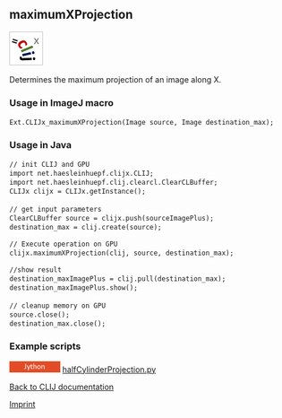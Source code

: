 ## maximumXProjection
![Image](images/mini_clijx_logo.png)

Determines the maximum projection of an image along X.

### Usage in ImageJ macro
```
Ext.CLIJx_maximumXProjection(Image source, Image destination_max);
```


### Usage in Java
```
// init CLIJ and GPU
import net.haesleinhuepf.clijx.CLIJ;
import net.haesleinhuepf.clij.clearcl.ClearCLBuffer;
CLIJx clijx = CLIJx.getInstance();

// get input parameters
ClearCLBuffer source = clijx.push(sourceImagePlus);
destination_max = clij.create(source);
```

```
// Execute operation on GPU
clijx.maximumXProjection(clij, source, destination_max);
```

```
//show result
destination_maxImagePlus = clij.pull(destination_max);
destination_maxImagePlus.show();

// cleanup memory on GPU
source.close();
destination_max.close();
```




### Example scripts
<a href="https://github.com/clij/clij-advanced-filters/blob/master/src/main/jython/"><img src="images/language_jython.png" height="20"/></a> [halfCylinderProjection.py](https://github.com/clij/clij-advanced-filters/blob/master/src/main/jython/halfCylinderProjection.py)  


[Back to CLIJ documentation](https://clij.github.io/)

[Imprint](https://clij.github.io/imprint)
